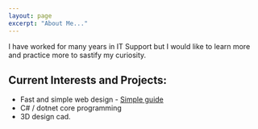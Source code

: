 ```yaml
---
layout: page
excerpt: "About Me..."
---
```


I have worked for many years in IT Support but I would like to learn more and practice more to sastify my curiosity.

## Current Interests and Projects:

- Fast and simple web design - [Simple guide](https://biodata-club.github.io/githubPagesTutorial/)
- C# / dotnet core programming
- 3D design cad.
